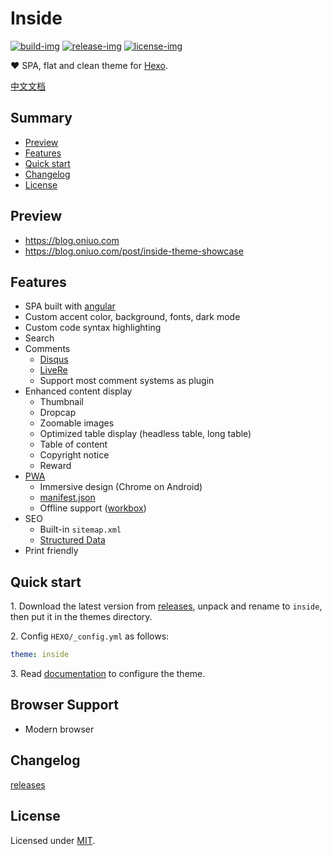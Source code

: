 # Inside

[![build-img]][travis] [![release-img]][releases] [![license-img]](LICENSE)

❤️ SPA, flat and clean theme for [Hexo].

[中文文档](README_zh-Hans.md)

## Summary

- [Preview](#preview)
- [Features](#features)
- [Quick start](#quick-start)
- [Changelog](#changelog)
- [License](#license)

## Preview

- https://blog.oniuo.com
- https://blog.oniuo.com/post/inside-theme-showcase

## Features

- SPA built with [angular]
- Custom accent color, background, fonts, dark mode
- Custom code syntax highlighting
- Search
- Comments
  - [Disqus]
  - [LiveRe]
  - Support most comment systems as plugin
- Enhanced content display
  - Thumbnail
  - Dropcap
  - Zoomable images
  - Optimized table display (headless table, long table)
  - Table of content
  - Copyright notice
  - Reward
- [PWA]
  - Immersive design (Chrome on Android)
  - [manifest.json]
  - Offline support ([workbox])
- SEO
  - Built-in `sitemap.xml`
  - [Structured Data]
- Print friendly

## Quick start

1\. Download the latest version from [releases], unpack and rename to `inside`, then put it in the themes directory.

2\. Config `HEXO/_config.yml` as follows:

```yml
theme: inside
```

3\. Read [documentation] to configure the theme.

## Browser Support

- Modern browser

## Changelog

[releases]

## License

Licensed under [MIT](LICENSE).

[build-img]: https://img.shields.io/travis/ikeq/hexo-theme-inside.svg?longCache=true&style=flat-square
[release-img]: https://img.shields.io/github/release/ikeq/hexo-theme-inside.svg?longCache=true&style=flat-square
[license-img]: https://img.shields.io/github/license/ikeq/hexo-theme-inside.svg?longCache=true&style=flat-square

[angular]: https://angular.io
[hexo]: https://hexo.io/
[PWA]: https://developers.google.com/web/progressive-web-apps
[manifest.json]: https://developers.google.com/web/fundamentals/web-app-manifest/
[workbox]: https://developers.google.com/web/tools/workbox/
[Structured Data]: https://developers.google.com/search/docs/guides/intro-structured-data
[disqus]: https://disqus.com
[livere]: https://livere.com
[releases]: https://github.com/ikeq/hexo-theme-inside/releases
[travis]: https://travis-ci.org/ikeq/hexo-theme-inside
[documentation]: https://blog.oniuo.com/theme-inside
